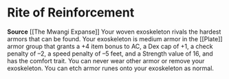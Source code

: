 ﻿---
id: '164'
name: Rite of Reinforcement
rarity: Common
source: '[[DATABASE/source/The Mwangi Expanse|The Mwangi Expanse]]'
trait: null
type: Heritage

---
# Rite of Reinforcement

**Source** [[The Mwangi Expanse]] 
Your woven exoskeleton rivals the hardest armors that can be found. Your exoskeleton is medium armor in the [[Plate]] armor group that grants a +4 item bonus to AC, a Dex cap of +1, a check penalty of –2, a speed penalty of –5 feet, and a Strength value of 16, and has the comfort trait. You can never wear other armor or remove your exoskeleton. You can etch armor runes onto your exoskeleton as normal.